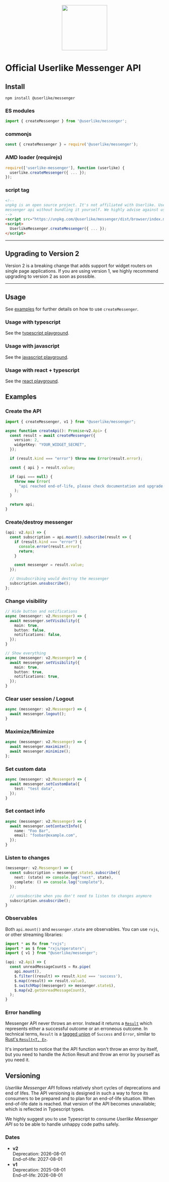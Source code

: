 <p align="center">
  <img width="144" height="144" src="https://avatars2.githubusercontent.com/u/1116280">
</p>

# Official Userlike Messenger API

## Install

```
npm install @userlike/messenger
```

### ES modules

```js
import { createMessenger } from '@userlike/messenger';
```

### commonjs

```js
const { createMessenger } = require('@userlike/messenger');
```

### AMD loader (requirejs)

```js
require(['userlike-messenger'], function (userlike) {
  userlike.createMessenger({ ... });
});
```

### script tag

```html
<!--
unpkg is an open source project. It's not affiliated with Userlike. Use it to quickly and easily load
messenger api without bundling it yourself. We highly advise against using unpkg for production.
-->
<script src="https://unpkg.com/@userlike/messenger/dist/browser/index.min.js"></script>
<script>
  UserlikeMessenger.createMessenger({ ... });
</script>
```

------

## Upgrading to Version 2

Version 2 is a breaking change that adds support for widget routers on single page applications. If you are using version 1, we highly recommend upgrading to version 2 as soon as possible.

------

## Usage

See [examples](#examples) for further details on how to use `createMessenger`.

### Usage with typescript
See the [typescript playground](https://codesandbox.io/p/sandbox/userlike-messenger-api-vanilla-v2-kjkflq).

### Usage with javascript
See the [javascript playground](https://codesandbox.io/p/sandbox/bold-ramanujan-9tcmmk).

### Usage with react + typescript
See the [react playground](https://codesandbox.io/p/sandbox/userlike-messenger-api-v2-p2c8fq).

## Examples
### Create the API

```typescript
import { createMessenger, v1 } from "@userlike/messenger";

async function createApi(): Promise<v2.Api> {
  const result = await createMessenger({
    version: 2,
    widgetKey: "YOUR_WIDGET_SECRET",
  });

  if (result.kind === "error") throw new Error(result.error);

  const { api } = result.value;

  if (api === null) {
    throw new Error(
      "api reached end-of-life, please check documentation and upgrade."
    );
  }

  return api;
}
```

### Create/destroy messenger

```typescript
(api: v2.Api) => {
  const subscription = api.mount().subscribe(result => {
    if (result.kind === "error") {
      console.error(result.error);
      return;
    }

    const messenger = result.value;
  });

  // Unsubscribing would destroy the messenger
  subscription.unsubscribe();
};
```

### Change visibility

```typescript
// Hide button and notifications
async (messenger: v2.Messenger) => {
  await messenger.setVisibility({
    main: true,
    button: false,
    notifications: false,
  });
}

// Show everything
async (messenger: v2.Messenger) => {
  await messenger.setVisibility({
    main: true,
    button: true,
    notifications: true,
  });
}
```

### Clear user session / Logout

```typescript
async (messenger: v2.Messenger) => {
  await messenger.logout();
}
```

### Maximize/Minimize

```typescript
async (messenger: v2.Messenger) => {
  await messenger.maximize();
  await messenger.minimize();
};
```

### Set custom data

```typescript
async (messenger: v2.Messenger) => {
  await messenger.setCustomData({
    test: "test data",
  });
}
```

### Set contact info

```typescript
async (messenger: v2.Messenger) => {
  await messenger.setContactInfo({
    name: "Foo Bar",
    email: "foobar@example.com",
  });
}
```

### Listen to changes

```typescript
(messenger: v2.Messenger) => {
  const subscription = messenger.state$.subscribe({
    next: (state) => console.log("next", state),
    complete: () => console.log("complete"),
  });

  // unsubscribe when you don't need to listen to changes anymore
  subscription.unsubscribe();
}
```

### Observables

Both `api.mount()` and `messenger.state` are observables. You can use `rxjs`, or other streaming libraries:

```typescript
import * as Rx from "rxjs";
import * as $ from "rxjs/operators";
import { v1 } from "@userlike/messenger";

(api: v2.Api) => {
  const unreadMessageCount$ = Rx.pipe(
    api.mount(),
    $.filter((result) => result.kind === 'success'),
    $.map((result) => result.value),
    $.switchMap((messenger) => messenger.state$),
    $.map(v2.getUnreadMessageCount),
  );
}
```

### Error handling
Messenger API never throws an error. Instead it returns a [`Result`](https://github.com/userlike/messenger/blob/master/packages/messenger-internal/src/Result.ts) which represents either a successful outcome or an erroneous outcome.
In technical terms, `Result` is a [tagged union](https://en.wikipedia.org/wiki/Tagged_union) of `Success` and `Error`, similar to [Rust's `Result<T, E>`](https://doc.rust-lang.org/std/result/).

It's important to notice that the API function won't throw an error by itself, but you need to handle the Action Result and throw an error by yourself as you need it.

## Versioning

_Userlike Messenger API_ follows relatively short cycles of deprecations and end of lifes. The API versioning is designed in such a way to force its consumers to be prepared and to plan for an end-of-life situation. When end-of-life date is reached. that version of the API becomes unavailable; which is reflected in Typescript types.

We highly suggest you to use Typescript to consume _Userlike Messenger API_ so to be able to handle unhappy code paths safely.

### Dates

- **v2** <br />
  Deprecation: 2026-08-01 <br />
  End-of-life: 2027-08-01
- **v1** <br />
  Deprecation: 2025-08-01 <br />
  End-of-life: 2026-08-01
